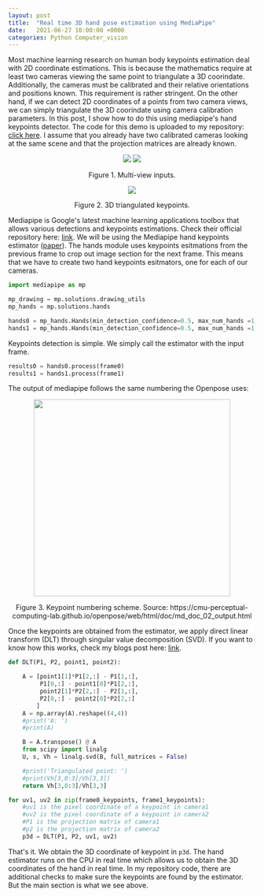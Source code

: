 ```yaml
---
layout: post
title:  "Real time 3D hand pose estimation using MediaPipe"
date:   2021-06-27 10:00:00 +0000
categories: Python Computer_vision
---
```


Most machine learning research on human body keypoints estimation deal with 2D coordinate estimations. This is because the mathematics require at least two cameras viewing the same point to triangulate a 3D coorindate. Additionally, the cameras must be calibrated and their relative orientations and positions known. This requirement is rather stringent. On the other hand, if we can detect 2D coordinates of a points from two camera views, we can simply triangulate the 3D coorindate using camera calibration parameters. In this post, I show how to do this using mediapipe's hand keypoints detector. The code for this demo is uploaded to my repository: [click here](https://github.com/TemugeB/handpose3d). I assume that you already have two calibrated cameras looking at the same scene and that the projection matrices are already known.

<p align="center">
  <img src="https://github.com/TemugeB/handpose3d/blob/main/media/output_kpts.gif?raw=true">
  <img src="https://github.com/TemugeB/handpose3d/blob/main/media/output2_kpts.gif?raw=true"> 
</p>
<p align="center">
Figure 1. Multi-view inputs.
</p>

<p align="center">
  <img src="https://github.com/TemugeB/handpose3d/blob/main/media/fig_0.gif?raw=true">
</p>
<p align="center">
Figure 2. 3D triangulated keypoints.
</p>

Mediapipe is Google's latest machine learning applications toolbox that allows various detections and keypoints estimations. Check their official repository here: [link](https://github.com/google/mediapipe). We will be using the Mediapipe hand keypoints estimator ([paper](https://arxiv.org/abs/2006.10214)). The hands module uses keypoints esitmations from the previous frame to crop out image section for the next frame. This means that we have to create two hand keypoints esitmators, one for each of our cameras.
```python
import mediapipe as mp

mp_drawing = mp.solutions.drawing_utils
mp_hands = mp.solutions.hands

hands0 = mp_hands.Hands(min_detection_confidence=0.5, max_num_hands =1, min_tracking_confidence=0.5)
hands1 = mp_hands.Hands(min_detection_confidence=0.5, max_num_hands =1, min_tracking_confidence=0.5)
```

Keypoints detection is simple. We simply call the estimator with the input frame.
```python
results0 = hands0.process(frame0)
results1 = hands1.process(frame1)
```
The output of mediapipe follows the same numbering the Openpose uses:
<p align="center">
  <img src="https://cmu-perceptual-computing-lab.github.io/openpose/web/html/.github/media/keypoints_hand.png" width = 400>
</p>
<p align="center">
Figure 3. Keypoint numbering scheme. Source: https://cmu-perceptual-computing-lab.github.io/openpose/web/html/doc/md_doc_02_output.html
</p>

Once the keypoints are obtained from the estimator, we apply direct linear transform (DLT) through singular value decomposition (SVD). If you want to know how this works, check my blogs post here: [link](https://temugeb.github.io/computer_vision/2021/02/06/direct-linear-transorms.html). 

```python
def DLT(P1, P2, point1, point2):

    A = [point1[1]*P1[2,:] - P1[1,:],
         P1[0,:] - point1[0]*P1[2,:],
         point2[1]*P2[2,:] - P2[1,:],
         P2[0,:] - point2[0]*P2[2,:]
        ]
    A = np.array(A).reshape((4,4))
    #print('A: ')
    #print(A)

    B = A.transpose() @ A
    from scipy import linalg
    U, s, Vh = linalg.svd(B, full_matrices = False)

    #print('Triangulated point: ')
    #print(Vh[3,0:3]/Vh[3,3])
    return Vh[3,0:3]/Vh[3,3]

for uv1, uv2 in zip(frame0_keypoints, frame1_keypoints):
    #uv1 is the pixel coordinate of a keypoint in camera1
    #uv2 is the pixel coordinate of a keypoint in camera2
    #P1 is the projection matrix of camera1
    #p2 is the projection matrix of camera2
    p3d = DLT(P1, P2, uv1, uv2)

```

That's it. We obtain the 3D coordinate of keypoint in ```p3d```. The hand estimator runs on the CPU in real time which allows us to obtain the 3D coordinates of the hand in real time. In my repository code, there are additional checks to make sure the keypoints are found by the estimator. But the main section is what we see above. 
